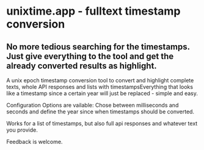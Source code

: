 # unixtime.app - fulltext timestamp conversion

## No more tedious searching for the timestamps. Just give everything to the tool and get the already converted results as highlight.


A unix epoch timestamp conversion tool to convert and highlight complete texts, whole API responses and lists with timestampsEverything that looks like a timestamp since a certain year will just be replaced - simple and easy.

Configuration Options are vailable: Chose between milliseconds and seconds and define the year since when timestamps should be converted.

Works for a list of timestamps, but also full api responses and whatever text you provide.

Feedback is welcome.
